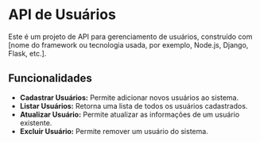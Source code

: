 # API de Usuários

Este é um projeto de API para gerenciamento de usuários, construído com [nome do framework ou tecnologia usada, por exemplo, Node.js, Django, Flask, etc.].

## Funcionalidades

- **Cadastrar Usuários:** Permite adicionar novos usuários ao sistema.
- **Listar Usuários:** Retorna uma lista de todos os usuários cadastrados.
- **Atualizar Usuário:** Permite atualizar as informações de um usuário existente.
- **Excluir Usuário:** Permite remover um usuário do sistema.
